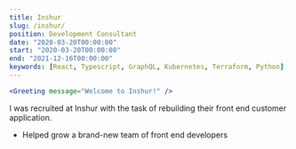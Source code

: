 ```yaml
---
title: Inshur
slug: /inshur/
position: Development Consultant
date: "2020-03-20T00:00:00"
start: "2020-03-20T00:00:00"
end: "2021-12-16T00:00:00"
keywords: [React, Typescript, GraphQL, Kubernetes, Terraform, Python]
---
```


```jsx 
<Greeting message="Welcome to Inshur!" />
```

I was recruited at Inshur with the task of rebuilding their front end customer application. 

* Helped grow a brand-new team of front end developers
